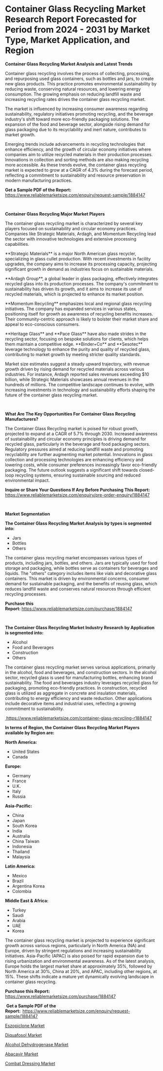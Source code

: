 <p><h1>Container Glass Recycling Market Research Report Forecasted for Period from 2024 -  2031 by Market Type, Market Application, and Region</h1></p><p><strong>Container Glass Recycling Market Analysis and Latest Trends</strong></p>
<p><p>Container glass recycling involves the process of collecting, processing, and repurposing used glass containers, such as bottles and jars, to create new glass products. This practice promotes environmental sustainability by reducing waste, conserving natural resources, and lowering energy consumption. The growing emphasis on reducing landfill waste and increasing recycling rates drives the container glass recycling market. </p><p>The market is influenced by increasing consumer awareness regarding sustainability, regulatory initiatives promoting recycling, and the beverage industry's shift toward more eco-friendly packaging solutions. The expansion of the food and beverage sector, alongside rising demand for glass packaging due to its recyclability and inert nature, contributes to market growth.</p><p>Emerging trends include advancements in recycling technologies that enhance efficiency, and the growth of circular economy initiatives where companies aim to utilize recycled materials in their production processes. Innovations in collection and sorting methods are also making recycling more accessible. As these trends evolve, the container glass recycling market is expected to grow at a CAGR of 4.3% during the forecast period, reflecting a commitment to sustainability and resource preservation in modern manufacturing practices.</p></p>
<p><strong>Get a Sample PDF of the Report:&nbsp;</strong> <a href="https://www.reliablemarketsize.com/enquiry/request-sample/1884147?utm_campaign=1103&utm_medium=2&utm_source=Github&utm_content=ia&utm_term=24102024&utm_id=container-glass-recycling">https://www.reliablemarketsize.com/enquiry/request-sample/1884147</a></p>
<p>&nbsp;</p>
<p><strong>Container Glass Recycling Major Market Players</strong></p>
<p><p>The container glass recycling market is characterized by several key players focused on sustainability and circular economy practices. Companies like Strategic Materials, Ardagh, and Momentum Recycling lead the sector with innovative technologies and extensive processing capabilities.</p><p>**Strategic Materials** is a major North American glass recycler, specializing in glass cullet production. With recent investments in facility upgrades, the company aims to increase its processing capacity, projecting significant growth in demand as industries focus on sustainable materials.</p><p>**Ardagh Group**, a global leader in glass packaging, effectively integrates recycled glass into its production processes. The company's commitment to sustainability has driven its growth, and it aims to increase its use of recycled materials, which is projected to enhance its market position.</p><p>**Momentum Recycling** emphasizes local and regional glass recycling initiatives. The company has expanded services in various states, positioning itself for growth as awareness of recycling benefits increases. Their community-centric approach is likely to bolster their market share and appeal to eco-conscious consumers.</p><p>**Heritage Glass** and **Pace Glass** have also made strides in the recycling sector, focusing on bespoke solutions for clients, which helps them maintain a competitive edge. **Binder+Co** and **Sesotec** leverage technology to enhance the purity and quality of recycled glass, contributing to market growth by meeting stricter quality standards.</p><p>Market size estimates suggest a steady upward trajectory, with revenue growth driven by rising demand for recycled materials across various industries. For instance, Ardagh reported sales revenues exceeding $10 billion, while Strategic Materials showcases annual revenues in the hundreds of millions. The competitive landscape continues to evolve, with increasing investments in technology and sustainability efforts shaping the future of the container glass recycling market.</p></p>
<p>&nbsp;</p>
<p><strong>What Are The Key Opportunities For Container Glass Recycling Manufacturers?</strong></p>
<p><p>The Container Glass Recycling market is poised for robust growth, projected to expand at a CAGR of 5.7% through 2030. Increased awareness of sustainability and circular economy principles is driving demand for recycled glass, particularly in the beverage and food packaging sectors. Regulatory pressures aimed at reducing landfill waste and promoting recyclability are further augmenting market potential. Innovations in glass collection and processing technologies are enhancing efficiency and lowering costs, while consumer preferences increasingly favor eco-friendly packaging. The future outlook suggests a significant shift towards closed-loop recycling systems, ensuring sustainable sourcing and reduced environmental impact.</p></p>
<p><strong>Inquire or Share Your Questions If Any Before Purchasing This Report:</strong> <a href="https://www.reliablemarketsize.com/enquiry/pre-order-enquiry/1884147?utm_campaign=1103&utm_medium=2&utm_source=Github&utm_content=ia&utm_term=24102024&utm_id=container-glass-recycling">https://www.reliablemarketsize.com/enquiry/pre-order-enquiry/1884147</a></p>
<p>&nbsp;</p>
<p><strong>Market Segmentation</strong></p>
<p><strong>The Container Glass Recycling Market Analysis by types is segmented into:</strong></p>
<p><ul><li>Jars</li><li>Bottles</li><li>Others</li></ul></p>
<p><p>The container glass recycling market encompasses various types of products, including jars, bottles, and others. Jars are typically used for food storage and packaging, while bottles serve as containers for beverages and liquids. The "others" category includes items like vials and decorative glass containers. This market is driven by environmental concerns, consumer demand for sustainable packaging, and the benefits of reusing glass, which reduces landfill waste and conserves natural resources through efficient recycling processes.</p></p>
<p><strong>Purchase this Report:&nbsp;</strong><a href="https://www.reliablemarketsize.com/purchase/1884147?utm_campaign=1103&utm_medium=2&utm_source=Github&utm_content=ia&utm_term=24102024&utm_id=container-glass-recycling">https://www.reliablemarketsize.com/purchase/1884147</a></p>
<p>&nbsp;</p>
<p><strong>The Container Glass Recycling Market Industry Research by Application is segmented into:</strong></p>
<p><ul><li>Alcohol</li><li>Food and Beverages</li><li>Construction</li><li>Others</li></ul></p>
<p><p>The container glass recycling market serves various applications, primarily in the alcohol, food and beverages, and construction sectors. In the alcohol sector, recycled glass is used for manufacturing bottles, enhancing brand sustainability. The food and beverages industry leverages recycled glass for packaging, promoting eco-friendly practices. In construction, recycled glass is utilized as aggregate in concrete and insulation materials, contributing to energy efficiency and waste reduction. Other applications include decorative items and industrial uses, reflecting a growing commitment to sustainability.</p></p>
<p><a href="https://www.reliablemarketsize.com/container-glass-recycling-r1884147?utm_campaign=1103&utm_medium=2&utm_source=Github&utm_content=ia&utm_term=24102024&utm_id=container-glass-recycling">&nbsp;https://www.reliablemarketsize.com/container-glass-recycling-r1884147</a></p>
<p><strong>In terms of Region, the Container Glass Recycling Market Players available by Region are:</strong></p>
<p>
    <p> <strong> North America: </strong>
        <ul>
            <li>United States</li>
            <li>Canada</li>
        </ul>
        </p> 
    <p> <strong> Europe: </strong>
        <ul>
            <li>Germany</li>
            <li>France</li>
            <li>U.K.</li>
            <li>Italy</li>
            <li>Russia</li>
        </ul>
        </p> 
    <p> <strong> Asia-Pacific: </strong>
        <ul>
            <li>China</li>
            <li>Japan</li>
            <li>South Korea</li>
            <li>India</li>
            <li>Australia</li>
            <li>China Taiwan</li>
            <li>Indonesia</li>
            <li>Thailand</li>
            <li>Malaysia</li>
        </ul>
        </p> 
    <p> <strong> Latin America: </strong>
        <ul>
            <li>Mexico</li>
            <li>Brazil</li>
            <li>Argentina Korea</li>
            <li>Colombia</li>
        </ul>
        </p> 
    <p> <strong> Middle East & Africa: </strong>
        <ul>
            <li>Turkey</li>
            <li>Saudi</li>
            <li>Arabia</li>
            <li>UAE</li>
            <li>Korea</li>
        </ul>
    </p>
    </p>
<p><p>The container glass recycling market is projected to experience significant growth across various regions, particularly in North America (NA) and Europe, driven by stringent regulations and increasing sustainability initiatives. Asia-Pacific (APAC) is also poised for rapid expansion due to rising urbanization and environmental awareness. As of the latest analysis, Europe holds the largest market share at approximately 35%, followed by North America at 30%, China at 20%, and APAC, including other regions, at 15%. These shifts indicate a mature yet dynamically evolving landscape in container glass recycling.</p></p>
<p><strong>Purchase this Report: </strong><a href="https://www.reliablemarketsize.com/purchase/1884147?utm_campaign=1103&utm_medium=2&utm_source=Github&utm_content=ia&utm_term=24102024&utm_id=container-glass-recycling">https://www.reliablemarketsize.com/purchase/1884147</a></p>
<p>&nbsp;<strong>Get a Sample PDF of the Report:&nbsp;&nbsp;</strong><a href="https://www.reliablemarketsize.com/enquiry/request-sample/1884147?utm_campaign=1103&utm_medium=2&utm_source=Github&utm_content=ia&utm_term=24102024&utm_id=container-glass-recycling">https://www.reliablemarketsize.com/enquiry/request-sample/1884147</a></p>
<p><strong></strong></p>
<p><p><a href="https://www.linkedin.com/pulse/exploring-eszopiclone-market-strategic-insights-growth-opportunities-ynw9c?utm_campaign=1103&utm_medium=2&utm_source=Github&utm_content=ia&utm_term=24102024&utm_id=container-glass-recycling">Eszopiclone Market</a></p><p><a href="https://www.linkedin.com/pulse/regional-adaptations-global-diquafosol-market-trends-overview-fncdc?utm_campaign=1103&utm_medium=2&utm_source=Github&utm_content=ia&utm_term=24102024&utm_id=container-glass-recycling">Diquafosol Market</a></p><p><a href="https://www.linkedin.com/pulse/alcohol-dehydrogenase-market-matrix-applications-types-cagr-growth-jgcec?utm_campaign=1103&utm_medium=2&utm_source=Github&utm_content=ia&utm_term=24102024&utm_id=container-glass-recycling">Alcohol Dehydrogenase Market</a></p><p><a href="https://www.linkedin.com/pulse/abacavir-market-size-growth-trends-statistics-forecasts-2024-aj64c?utm_campaign=1103&utm_medium=2&utm_source=Github&utm_content=ia&utm_term=24102024&utm_id=container-glass-recycling">Abacavir Market</a></p><p><a href="https://www.linkedin.com/pulse/global-combat-dressing-market-landscape-future-trends-strategic-wrzsc?utm_campaign=1103&utm_medium=2&utm_source=Github&utm_content=ia&utm_term=24102024&utm_id=container-glass-recycling">Combat Dressing Market</a></p></p>